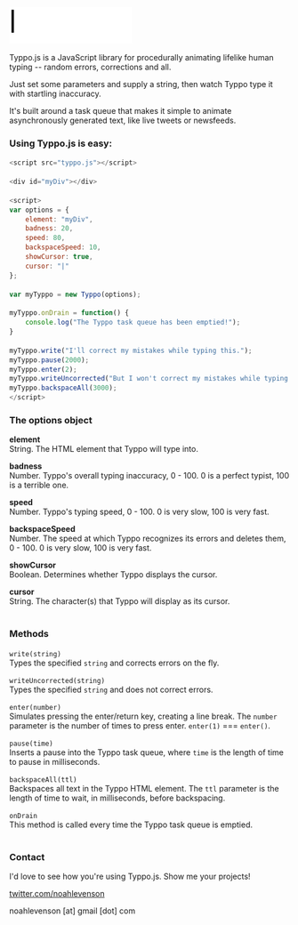 ![Typpo.js](https://raw.githubusercontent.com/noahlevenson/typpo.js/master/typpoheader.gif)

Typpo.js is a JavaScript library for procedurally animating lifelike human typing -- random errors, corrections and all.

Just set some parameters and supply a string, then watch Typpo type it with startling inaccuracy.

It's built around a task queue that makes it simple to animate asynchronously generated text, like live tweets or newsfeeds.

### Using Typpo.js is easy:

~~~ javascript
<script src="typpo.js"></script>

<div id="myDiv"></div>

<script>
var options = {
    element: "myDiv", 
    badness: 20, 
    speed: 80, 
    backspaceSpeed: 10, 
    showCursor: true, 
    cursor: "|"
};

var myTyppo = new Typpo(options);

myTyppo.onDrain = function() {
    console.log("The Typpo task queue has been emptied!");
}

myTyppo.write("I'll correct my mistakes while typing this.");
myTyppo.pause(2000);
myTyppo.enter(2);
myTyppo.writeUncorrected("But I won't correct my mistakes while typing this.")
myTyppo.backspaceAll(3000);
</script>
~~~

### The options object
**element**<br>
String. The HTML element that Typpo will type into.

**badness**<br>
Number. Typpo's overall typing inaccuracy, 0 - 100. 0 is a perfect typist, 100 is a terrible one.

**speed**<br>
Number. Typpo's typing speed, 0 - 100. 0 is very slow, 100 is very fast.

**backspaceSpeed**<br>
Number. The speed at which Typpo recognizes its errors and deletes them, 0 - 100. 0 is very slow, 100 is very fast.

**showCursor**<br>
Boolean. Determines whether Typpo displays the cursor.

**cursor**<br>
String. The character(s) that Typpo will display as its cursor.
<br><br>
### Methods
`write(string)`<br>
Types the specified `string` and corrects errors on the fly.

`writeUncorrected(string)`<br>
Types the specified `string` and does not correct errors.

`enter(number)`<br>
Simulates pressing the enter/return key, creating a line break. The `number` parameter is the number of times to press enter. `enter(1)` === `enter()`.

`pause(time)`<br>
Inserts a pause into the Typpo task queue, where `time` is the length of time to pause in milliseconds.

`backspaceAll(ttl)`<br>
Backspaces all text in the Typpo HTML element. The `ttl` parameter is the length of time to wait, in milliseconds, before backspacing.

`onDrain`<br>
This method is called every time the Typpo task queue is emptied.
<br><br>
### Contact
I'd love to see how you're using Typpo.js. Show me your projects!

[twitter.com/noahlevenson](http://www.twitter.com/noahlevenson)

noahlevenson [at] gmail [dot] com
